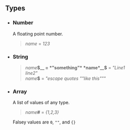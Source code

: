 ## Types

* ### Number
  A floating point number.
  >*name* = *123*
* ### String
  >*name*__$__ = *"something"*  
  >*name*__$__ = *"Line1*  
  >*line2"*  
  >*name*__$__ = *"escape quotes ""like this"""*  
* ### Array
  A list of values of any type.
  >*name*__#__ = *{1,2,3}*
  
  Falsey values are `0`, `""`, and `{}`
